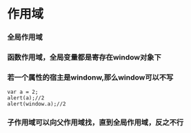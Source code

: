 # 作用域
 ### 全局作用域
 ### 函数作用域，全局变量都是寄存在window对象下
 ### 若一个属性的宿主是windonw,那么window可以不写
```
var a = 2;
alert(a);//2
alert(window.a);//2
```
 ### 子作用域可以向父作用域找，直到全局作用域，反之不行
